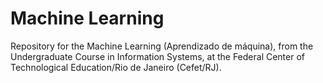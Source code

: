 # Machine Learning
Repository for the Machine Learning (Aprendizado de máquina), from the Undergraduate Course in Information Systems, at the Federal Center of Technological Education/Rio de Janeiro (Cefet/RJ).
